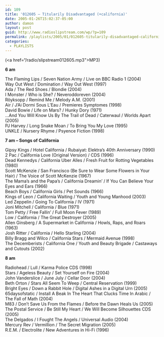 ```yaml
---
id: 109
title: '012605 – Titularily Disadvantaged (+california)'
date: 2005-01-26T15:02:37-05:00
author: damon
layout: post
guid: http://www.radioslipstream.com/wp/?p=109
permalink: /playlists/2005/01/012605-titularily-disadvantaged-california/
categories:
  - PLAYLISTS
---
```

(<a href=“/radio/slipstream012605.mp3">MP3</a>)

**6 am**</font> 

The Flaming Lips / Seven Nation Army / Live on BBC Radio 1 (2004)  
Way Out West / Domination / Way Out West (1997)  
Ada / The Red Shoes / Blondie (2004)  
I Monster / Who is She? / Neveroddoreven (2004)  
R&ouml;yksopp / Remind Me / Melody A.M. (2001)  
Air / J’Ai Dormi Sous L’Eau / Premieres Symptomes (1998)  
David Bowie / Life on Mars? / Hunky Dory (1971)  
&#8230;And You Will Know Us By The Trail of Dead / Caterwaul / Worlds Apart (2005)  
PJ Harvey / Long Snake Moan / To Bring You My Love (1995)  
UNKLE / Nursery Rhyme / Psyence Fiction (1998)

**7 am – Songs of California**</font>

Gipsy Kings / Hotel California / Rubaiyat: Elektra’s 40th Anniversary (1990)  
2 Pac / California Love (Original Version) / CDS (1996)  
Dead Kennedys / California Uber Alles / Fresh Fruit for Rotting Vegetables (1980)  
Scott McKenzie / San Francisco (Be Sure to Wear Some Flowers in Your Hair) / The Voice of Scott McKenzie (1967)  
The Mama’s and the Papa’s / California Dreamin’ / If You Can Believe Your Eyes and Ears (1966)  
Beach Boys / California Girls / Pet Sounds (1966)  
Kings of Leon / California Waiting / Youth and Young Manhood (2003)  
Led Zeppelin / Going To California / IV (1971)  
Joni Mitchell / California / Blue (1971)  
Tom Petty / Free Fallin’ / Full Moon Fever (1989)  
Low / California / The Great Destroyer (2005)  
Allen Ginsberg / A Supermarket in California / Howls, Raps, and Roars (1963)  
Josh Ritter / California / Hello Starling (2004)  
Billy Bragg and Wilco / California Stars / Mermaid Avenue (1998)  
The Decemberists / California One / Youth and Beauty Brigade / Castaways and Cutouts (2002)

**8 am**</font> 

Radiohead / Lull / Karma Police CDS (1998)  
Stars / Ageless Beauty / Set Yourself on Fire (2004)  
John Vanderslice / June July / Cellar Door (2004)  
Beth Orton / Stars All Seem To Weep / Central Reservation (1999)  
Bright Eyes / Down a Rabbit Hole / Digital Ashes in a Digital Urn (2005)  
65daysofstatic / Install A Beak In The Heart That Clucks Time In Arabic / The Fall of Math (2004)  
M83 / Don’t Save Us From the Flames / Before the Dawn Heals Us (2005)  
The Postal Service / Be Still My Heart / We Will Become Silhouettes CDS (2005)  
The Delgados / I Fought The Angels / Universal Audio (2004)  
Mercury Rev / Vermillion / The Secret Migration (2005)  
R.E.M. / Electrolite / New Adventures in Hi-Fi (1996)